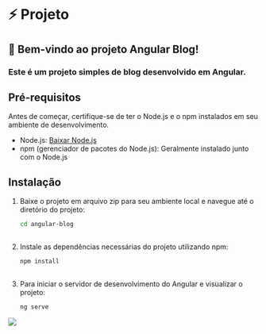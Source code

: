 # ⚡ Projeto
## 🚀 Bem-vindo ao projeto Angular Blog! 
### Este é um projeto simples de blog desenvolvido em Angular. 
## Pré-requisitos

Antes de começar, certifique-se de ter o Node.js e o npm instalados em seu ambiente de desenvolvimento.

- Node.js: [Baixar Node.js](https://nodejs.org/)
- npm (gerenciador de pacotes do Node.js): Geralmente instalado junto com o Node.js

## Instalação

1. Baixe o projeto em arquivo zip para seu ambiente local e
navegue até o diretório do projeto:

   ```bash
   cd angular-blog
      
2. Instale as dependências necessárias do projeto utilizando npm:

   ```bash
   npm install
      
3. Para iniciar o servidor de desenvolvimento do Angular e visualizar o projeto:

   ```bash
   ng serve

<img src="src/assets/images/readme_images.jpg" >
